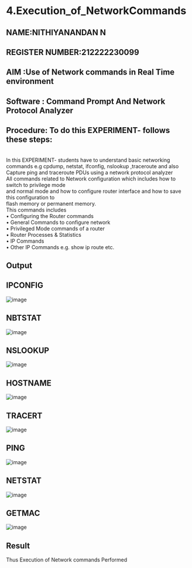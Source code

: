 # 4.Execution_of_NetworkCommands
## NAME:NITHIYANANDAN N
## REGISTER NUMBER:212222230099
## AIM :Use of Network commands in Real Time environment
## Software : Command Prompt And Network Protocol Analyzer
## Procedure: To do this EXPERIMENT- follows these steps:
<BR>
In this EXPERIMENT- students have to understand basic networking commands e.g cpdump, netstat, ifconfig, nslookup ,traceroute and also Capture ping and traceroute PDUs using a network protocol analyzer 
<BR>
All commands related to Network configuration which includes how to switch to privilege mode
<BR>
and normal mode and how to configure router interface and how to save this configuration to
<BR>
flash memory or permanent memory.
<BR>
This commands includes
<BR>
• Configuring the Router commands
<BR>
• General Commands to configure network
<BR>
• Privileged Mode commands of a router 
<BR>
• Router Processes & Statistics
<BR>
• IP Commands
<BR>
• Other IP Commands e.g. show ip route etc.
<BR>

## Output
## IPCONFIG
![image](https://github.com/NITHIYANANDAN278/4.Execution_of_NetworkCommends/assets/121784636/4f82471f-3ba5-441c-9ff0-b84fe212cd87)
## NBTSTAT
![image](https://github.com/NITHIYANANDAN278/4.Execution_of_NetworkCommends/assets/121784636/e02da6fe-8a93-408d-ba80-99b8cef02d09)
## NSLOOKUP
![image](https://github.com/NITHIYANANDAN278/4.Execution_of_NetworkCommends/assets/121784636/29d8a607-8555-4595-9317-b00d37782105)
## HOSTNAME
![image](https://github.com/NITHIYANANDAN278/4.Execution_of_NetworkCommends/assets/121784636/e5a255c7-ebbc-4367-86ad-c5cb0c222e9c)
## TRACERT
![image](https://github.com/NITHIYANANDAN278/4.Execution_of_NetworkCommends/assets/121784636/1884f183-86e3-405e-b8c5-f2aa47144284)
## PING
![image](https://github.com/NITHIYANANDAN278/4.Execution_of_NetworkCommends/assets/121784636/8c67317d-99c6-409e-9ad8-d449e4827856)
## NETSTAT
![image](https://github.com/NITHIYANANDAN278/4.Execution_of_NetworkCommends/assets/121784636/640be1bd-ad26-40ef-9306-80d887f1ae64)
## GETMAC
![image](https://github.com/NITHIYANANDAN278/4.Execution_of_NetworkCommends/assets/121784636/42f21c97-1b5b-468d-85a9-6b73dbadbda3)


## Result
Thus Execution of Network commands Performed 
